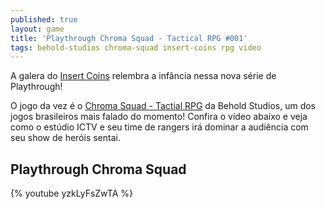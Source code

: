 ```yaml
---
published: true
layout: game
title: 'Playthrough Chroma Squad - Tactical RPG #001'
tags: behold-studios chroma-squad insert-coins rpg video
---
```



A galera do <a href="https://www.youtube.com/channel/UC0cCb4TkyLLo3NYbNpealRA" target="_blank">Insert Coins</a>
 relembra a infância nessa nova série de Playthrough!



O jogo da vez é o <a href="http://chromasquad.com" target="_blank">Chroma Squad - Tactial RPG</a>
 da Behold Studios, um dos jogos brasileiros mais falado do momento!
Confira o vídeo abaixo e veja como o estúdio ICTV e seu time de rangers irá dominar a audiência com seu show de heróis sentai. 

## Playthrough Chroma Squad
{% youtube yzkLyFsZwTA %}

